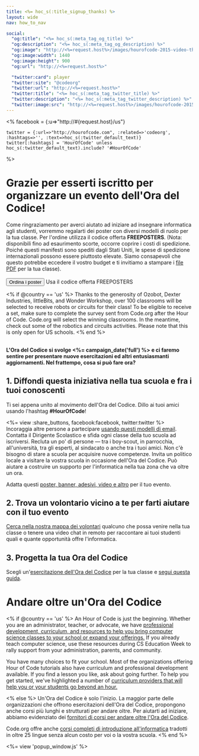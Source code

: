 ```yaml
---
title: <%= hoc_s(:title_signup_thanks) %>
layout: wide
nav: how_to_nav

social:
  "og:title": "<%= hoc_s(:meta_tag_og_title) %>"
  "og:description": "<%= hoc_s(:meta_tag_og_description) %>"
  "og:image": "http://<%=request.host%>/images/hourofcode-2015-video-thumbnail.png"
  "og:image:width": 1440
  "og:image:height": 900
  "og:url": "http://<%=request.host%>"

  "twitter:card": player
  "twitter:site": "@codeorg"
  "twitter:url": "http://<%=request.host%>"
  "twitter:title": "<%= hoc_s(:meta_tag_twitter_title) %>"
  "twitter:description": "<%= hoc_s(:meta_tag_twitter_description) %>"
  "twitter:image:src": "http://<%=request.host%>/images/hourofcode-2015-video-thumbnail.png"
---
```

<%
    facebook = {:u=>"http://#{request.host}/us"}

    twitter = {:url=>"http://hourofcode.com", :related=>'codeorg', :hashtags=>'', :text=>hoc_s(:twitter_default_text)}
    twitter[:hashtags] = 'HourOfCode' unless hoc_s(:twitter_default_text).include? '#HourOfCode'
%>

# Grazie per esserti iscritto per organizzare un evento dell'Ora del Codice!

Come ringraziamento per averci aiutato ad iniziare ad insegnare informatica agli studenti, vorremmo regalarti dei poster con diversi modelli di ruolo per la tua classe. Per l'ordine utilizza il codice offerta **FREEPOSTERS**. (Nota: disponibili fino ad esaurimento scorte, occorre coprire i costi di spedizione. Poiché questi manifesti sono spediti dagli Stati Uniti, le spese di spedizione internazionali possono essere piuttosto elevate. Siamo consapevoli che questo potrebbe eccedere il vostro budget e ti invitiamo a stampare i [ file PDF](https://code.org/inspire) per la tua classe).   
<br />[<button>Ordina i poster</button>](https://store.code.org/products/code-org-posters-set-of-12) Usa il codice offerta FREEPOSTERS

<% if @country == 'us' %> Thanks to the generosity of Ozobot, Dexter Industries, littleBits, and Wonder Workshop, over 100 classrooms will be selected to receive robots or circuits for their class! To be eligible to receive a set, make sure to complete the survey sent from Code.org after the Hour of Code. Code.org will select the winning classrooms. In the meantime, check out some of the robotics and circuits activities. Please note that this is only open for US schools. <% end %>

<br /> **L'Ora del Codice si svolge <%= campaign_date('full') %> e ci faremo sentire per presentare nuove esercitazioni ed altri entusiasmanti aggiornamenti. Nel frattempo, cosa si può fare ora?**

## 1. Diffondi questa iniziativa nella tua scuola e fra i tuoi conoscenti

Ti sei appena unito al movimento dell'Ora del Codice. Dillo ai tuoi amici usando l'hashtag **#HourOfCode**!

<%= view :share_buttons, facebook:facebook, twitter:twitter %> <br /> Incoraggia altre persone a partecipare [usando questi modelli di email](<%= resolve_url('/promote/resources#sample-emails') %>). Contatta il Dirigente Scolastico e sfida ogni classe della tuo scuola ad iscriversi. Recluta un po' di persone — tra i boy-scout, in parrocchia, all'università, tra gli esperti, al sindacato o anche tra i tuoi amici. Non c'è bisogno di stare a scuola per acquisire nuove competenze. Invita un politico locale a visitare la vostra scuola in occasione dell'Ora del Codice. Può aiutare a costruire un supporto per l'informatica nella tua zona che va oltre un ora.

Adatta questi [poster, banner, adesivi, video e altro](<%= resolve_url('/promote/resources') %>) per il tuo evento.

## 2. Trova un volontario vicino a te per farti aiutare con il tuo evento

[Cerca nella nostra mappa dei volontari](<%= resolve_url('https://code.org/volunteer/local') %>) qualcuno che possa venire nella tua classe o tenere una video chat in remoto per raccontare ai tuoi studenti quali e quante opportunità offre l'informatica.

## 3. Progetta la tua Ora del Codice

Scegli un'[esercitazione dell'Ora del Codice](https://hourofcode.com/learn) per la tua classe e [segui questa guida](<%= resolve_url('/how-to') %>).

# Andare oltre un'Ora del Codice

<% if @country == 'us' %> An Hour of Code is just the beginning. Whether you are an administrator, teacher, or advocate, we have [professional development, curriculum, and resources to help you bring computer science classes to your school or expand your offerings.](https://code.org/yourschool) If you already teach computer science, use these resources during CS Education Week to rally support from your administration, parents, and community.

You have many choices to fit your school. Most of the organizations offering Hour of Code tutorials also have curriculum and professional development available. If you find a lesson you like, ask about going further. To help you get started, we've highlighted a number of [curriculum providers that will help you or your students go beyond an hour.](https://hourofcode.com/beyond)

<% else %> Un'Ora del Codice è solo l'inizio. La maggior parte delle organizzazioni che offrono esercitazioni dell'Ora del Codice, propongono anche corsi più lunghi e strutturati per andare oltre. Per aiutarti ad iniziare, abbiamo evidenziato dei [fornitori di corsi per andare oltre l'Ora del Codice](https://hourofcode.com/beyond).

Code.org offre anche [corsi completi di introduzione all'informatica](https://code.org/educate/curriculum/cs-fundamentals-international) tradotti in oltre 25 lingue senza alcun costo per voi o la vostra scuola. <% end %>

<%= view 'popup_window.js' %>